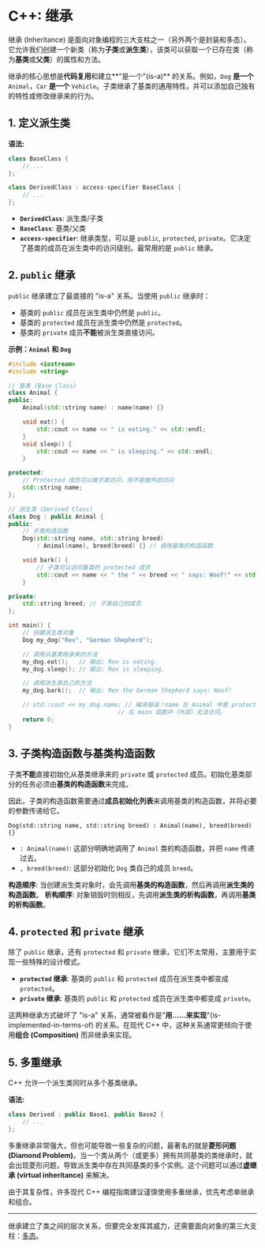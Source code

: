 # C++: 继承

继承 (Inheritance) 是面向对象编程的三大支柱之一（另外两个是封装和多态）。它允许我们创建一个新类（称为**子类**或**派生类**），该类可以获取一个已存在类（称为**基类**或**父类**）的属性和方法。

继承的核心思想是**代码复用**和建立**"是一个"(is-a)** 的关系。例如，`Dog` **是一个** `Animal`，`Car` **是一个** `Vehicle`。子类继承了基类的通用特性，并可以添加自己独有的特性或修改继承来的行为。

## 1. 定义派生类

**语法:**
```cpp
class BaseClass {
    // ...
};

class DerivedClass : access-specifier BaseClass {
    // ...
};
```
- **`DerivedClass`**: 派生类/子类
- **`BaseClass`**: 基类/父类
- **`access-specifier`**: 继承类型，可以是 `public`, `protected`, `private`。它决定了基类的成员在派生类中的访问级别。最常用的是 `public` 继承。

## 2. `public` 继承

`public` 继承建立了最直接的 "is-a" 关系。当使用 `public` 继承时：
- 基类的 `public` 成员在派生类中仍然是 `public`。
- 基类的 `protected` 成员在派生类中仍然是 `protected`。
- 基类的 `private` 成员**不能**被派生类直接访问。

**示例：`Animal` 和 `Dog`**
```cpp
#include <iostream>
#include <string>

// 基类 (Base Class)
class Animal {
public:
    Animal(std::string name) : name(name) {}

    void eat() {
        std::cout << name << " is eating." << std::endl;
    }
    void sleep() {
        std::cout << name << " is sleeping." << std::endl;
    }

protected:
    // Protected 成员可以被子类访问，但不能被外部访问
    std::string name;
};

// 派生类 (Derived Class)
class Dog : public Animal {
public:
    // 子类构造函数
    Dog(std::string name, std::string breed) 
        : Animal(name), breed(breed) {} // 调用基类的构造函数

    void bark() {
        // 子类可以访问基类的 protected 成员
        std::cout << name << " the " << breed << " says: Woof!" << std::endl;
    }

private:
    std::string breed; // 子类自己的成员
};

int main() {
    // 创建派生类对象
    Dog my_dog("Rex", "German Shepherd");

    // 调用从基类继承来的方法
    my_dog.eat();   // 输出: Rex is eating.
    my_dog.sleep(); // 输出: Rex is sleeping.

    // 调用派生类自己的方法
    my_dog.bark();  // 输出: Rex the German Shepherd says: Woof!

    // std::cout << my_dog.name; // 编译错误！name 在 Animal 中是 protected，
                               // 在 main 函数中（外部）无法访问。
    return 0;
}
```

## 3. 子类构造函数与基类构造函数

子类**不能**直接初始化从基类继承来的 `private` 或 `protected` 成员。初始化基类部分的任务必须由**基类的构造函数**来完成。

因此，子类的构造函数需要通过**成员初始化列表**来调用基类的构造函数，并将必要的参数传递给它。

`Dog(std::string name, std::string breed) : Animal(name), breed(breed) {}`

- `: Animal(name)`: 这部分明确地调用了 `Animal` 类的构造函数，并把 `name` 传递过去。
- `, breed(breed)`: 这部分初始化 `Dog` 类自己的成员 `breed`。

**构造顺序**: 当创建派生类对象时，会先调用**基类的构造函数**，然后再调用**派生类的构造函数**。
**析构顺序**: 对象销毁时则相反，先调用**派生类的析构函数**，再调用**基类的析构函数**。

## 4. `protected` 和 `private` 继承

除了 `public` 继承，还有 `protected` 和 `private` 继承，它们不太常用，主要用于实现一些特殊的设计模式。

- **`protected` 继承**: 基类的 `public` 和 `protected` 成员在派生类中都变成 `protected`。
- **`private` 继承**: 基类的 `public` 和 `protected` 成员在派生类中都变成 `private`。

这两种继承方式破坏了 "is-a" 关系，通常被看作是"**用......来实现**"(is-implemented-in-terms-of) 的关系。在现代 C++ 中，这种关系通常更倾向于使用**组合 (Composition)** 而非继承来实现。

## 5. 多重继承

C++ 允许一个派生类同时从多个基类继承。

**语法:**
```cpp
class Derived : public Base1, public Base2 {
    // ...
};
```
多重继承非常强大，但也可能导致一些复杂的问题，最著名的就是**菱形问题 (Diamond Problem)**。当一个类从两个（或更多）拥有共同基类的类继承时，就会出现菱形问题，导致派生类中存在共同基类的多个实例。这个问题可以通过**虚继承 (virtual inheritance)** 来解决。

由于其复杂性，许多现代 C++ 编程指南建议谨慎使用多重继承，优先考虑单继承和组合。

---

继承建立了类之间的层次关系，但要完全发挥其威力，还需要面向对象的第三大支柱：[多态](cpp-polymorphism.md)。 